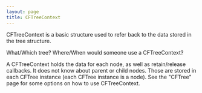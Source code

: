 ```yaml
---
layout: page
title: CFTreeContext
---
```


CFTreeContext is a basic structure used to refer back to the data stored in the tree structure.

What/Which tree?  Where/When would someone use a CFTreeContext?

A CFTreeContext holds the data for each node, as well as retain/release callbacks. It does not know about parent or child nodes. Those are stored in each CFTree instance (each CFTree instance is a node). See the "CFTree" page for some options on how to use CFTreeContext.

